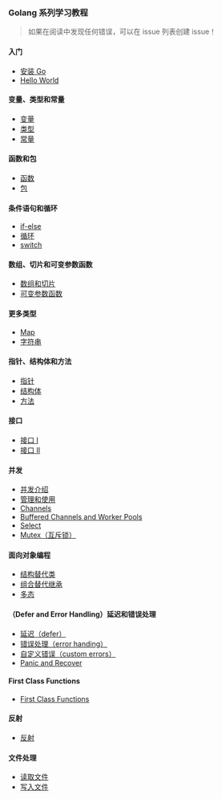 
### Golang 系列学习教程

> 如果在阅读中发现任何错误，可以在 issue 列表创建 issue！

#### 入门
* [安装 Go](https://github.com/LeaningGo/go-learn/blob/master/go-install.md)
* [Hello World](https://github.com/LeaningGo/go-learn/blob/master/go-helloworld.md)

#### 变量、类型和常量
* [变量](https://github.com/LeaningGo/go-learn/blob/master/go-variables.md)
* [类型](https://github.com/LeaningGo/go-learn/blob/master/go-types.md)
* [常量](https://github.com/LeaningGo/go-learn/blob/master/go-constants.md)

#### 函数和包
* [函数](https://github.com/LeaningGo/go-learn/blob/master/go-functions.md)
* [包](https://github.com/LeaningGo/go-learn/blob/master/go-packages.md)

#### 条件语句和循环
* [if-else](https://github.com/LeaningGo/go-learn/blob/master/go-if-else.md)
* [循环](https://github.com/LeaningGo/go-learn/blob/master/go-loops.md)
* [switch](https://github.com/LeaningGo/go-learn/blob/master/go-switch.md)

#### 数组、切片和可变参数函数
* [数组和切片](https://github.com/LeaningGo/go-learn/blob/master/go-switch.md)
* [可变参数函数](https://github.com/LeaningGo/go-learn/blob/master/go-variadic-functions.md)

#### 更多类型
* [Map](https://github.com/LeaningGo/go-learn/blob/master/go-map.md)
* [字符串](https://github.com/LeaningGo/go-learn/blob/master/go-strings.md) 

#### 指针、结构体和方法
* [指针](https://github.com/LeaningGo/go-learn/blob/master/go-pointers.md)
* [结构体](https://github.com/LeaningGo/go-learn/blob/master/go-structures.md)
* [方法](https://github.com/LeaningGo/go-learn/blob/master/go-methods.md)

#### 接口
* [接口 I](https://github.com/LeaningGo/go-learn/blob/master/interface%20I.md)
* [接口 II](https://github.com/LeaningGo/go-learn/blob/master/interface%20II.md)

#### 并发
* [并发介绍]()
* [管理和使用]()
* [Channels]()
* [Buffered Channels and Worker Pools]()
* [Select]()
* [Mutex（互斥锁）]()

#### 面向对象编程
* [结构替代类]()
* [组合替代继承]()
* [多态]()

#### （Defer and Error Handling）延迟和错误处理
* [延迟（defer）]()
* [错误处理（error handing）]()
* [自定义错误（custom errors）]()
* [Panic and Recover]()

#### First Class Functions
* [First Class Functions]()

#### 反射
* [反射]()

#### 文件处理
* [读取文件]()
* [写入文件]()
